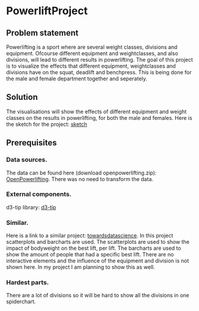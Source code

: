 # PowerliftProject

Problem statement
--------------------
Powerlifting is a sport where are several weight classes, divisions and equipment. Ofcourse different equipment and weightclasses, and also divisions, will lead to different results in powerlifting. The goal of this project is to visualize the effects that different equipment, weightclasses and divisions have on the squat, deadlift and benchpress. This is being done for the male and female department together and seperately. 


Solution
--------------------
The visualisations will show the effects of different equipment and weight classes on the results in powerlifting, for both the male and females. Here is the sketch for the project: [sketch](https://github.com/Markvdhoven/PowerliftProject/blob/master/doc/projectSketch.JPG)


Prerequisites
--------------------

### Data sources. 

The data can be found here (download openpowerlifting.zip): [OpenPowerlifting](https://www.openpowerlifting.org/data.html). There was no need to transform the data.

### External components.

d3-tip library: [d3-tip](https://github.com/Caged/d3-tip)

### Similar. 

Here is a link to a similar project: [towardsdatascience](https://towardsdatascience.com/powerlifting-data-and-exploratory-data-analysis-part-1-6f21d79ac5db). In this project scatterplots and barcharts are used. The scatterplots are used to show the impact of bodyweight on the best lift, per lift. The barcharts are used to show the amount of people that had a specific best lift. There are no interactive elements and the influence of the equipment and division is not shown here. In my project I am planning to show this as well. 

### Hardest parts. 

There are a lot of divisions so it will be hard to show all the divisions in one spiderchart. 
